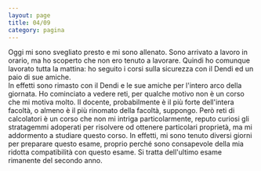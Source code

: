 ```yaml
--- 
layout: page
title: 04/09
category: pagina
---
```


Oggi mi sono svegliato presto e mi sono allenato. Sono arrivato a lavoro in
orario, ma ho scoperto che non ero tenuto a lavorare. Quindi ho comunque
lavorato tutta la mattina: ho seguito i corsi sulla sicurezza con il Dendi ed un
paio di sue amiche.  
In effetti sono rimasto con il Dendi e le sue amiche per l'intero arco della
giornata. Ho cominciato a vedere reti, per qualche motivo non è un corso che mi
motiva molto. Il docente, probabilmente è il più forte dell'intera facoltà, o
almeno è il più rinomato della facoltà, suppongo. Però reti di calcolatori è un
corso che non mi intriga particolarmente, reputo curiosi gli stratagemmi
adoperati per risolvere od ottenere particolari proprietà, ma mi addormento a
studiare questo corso. In effetti, mi sono tenuto diversi giorni per preparare
questo esame, proprio perché sono consapevole della mia ridotta compatibilità
con questo esame. Si tratta dell'ultimo esame rimanente del secondo anno.
